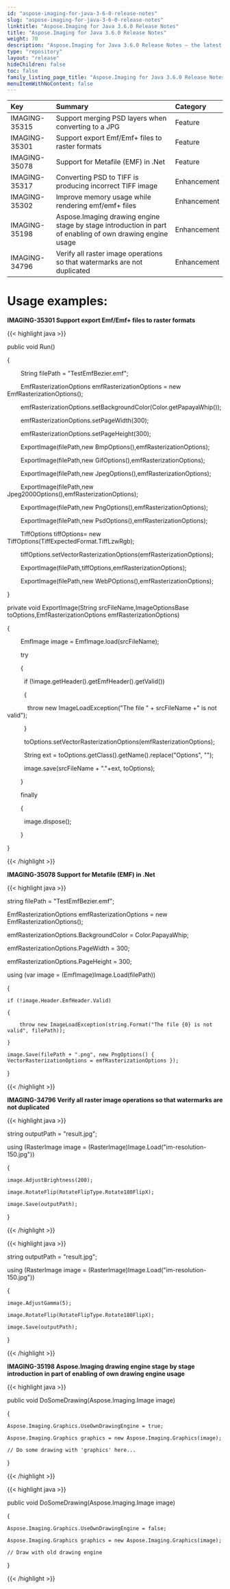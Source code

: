 ```yaml
---
id: "aspose-imaging-for-java-3-6-0-release-notes"
slug: "aspose-imaging-for-java-3-6-0-release-notes"
linktitle: "Aspose.Imaging for Java 3.6.0 Release Notes"
title: "Aspose.Imaging for Java 3.6.0 Release Notes"
weight: 70
description: "Aspose.Imaging for Java 3.6.0 Release Notes – the latest updates and fixes."
type: "repository"
layout: "release"
hideChildren: false
toc: false
family_listing_page_title: "Aspose.Imaging for Java 3.6.0 Release Notes"
menuItemWithNoContent: false
---
```


|**Key** |**Summary** |**Category** |
| :- | :- | :- |
|IMAGING-35315 |Support merging PSD layers when converting to a JPG |Feature |
|IMAGING-35301 |Support export Emf/Emf+ files to raster formats |Feature |
|IMAGING-35078 |Support for Metafile (EMF) in .Net |Feature |
|IMAGING-35317 |Converting PSD to TIFF is producing incorrect TIFF image |Enhancement |
|IMAGING-35302 |Improve memory usage while rendering emf/emf+ files |Enhancement |
|IMAGING-35198 |Aspose.Imaging drawing engine stage by stage introduction in part of enabling of own drawing engine usage |Enhancement |
|IMAGING-34796 |Verify all raster image operations so that watermarks are not duplicated |Enhancement |
# **Usage examples:**
**IMAGING-35301 Support export Emf/Emf+ files to raster formats**

{{< highlight java >}}

 public void Run()

{

        String filePath = "TestEmfBezier.emf";

        EmfRasterizationOptions emfRasterizationOptions = new EmfRasterizationOptions();

        emfRasterizationOptions.setBackgroundColor(Color.getPapayaWhip());

        emfRasterizationOptions.setPageWidth(300);

        emfRasterizationOptions.setPageHeight(300);

        ExportImage(filePath,new BmpOptions(),emfRasterizationOptions);



        ExportImage(filePath,new GifOptions(),emfRasterizationOptions);



        ExportImage(filePath,new JpegOptions(),emfRasterizationOptions);



        ExportImage(filePath,new Jpeg2000Options(),emfRasterizationOptions);



        ExportImage(filePath,new PngOptions(),emfRasterizationOptions);



        ExportImage(filePath,new PsdOptions(),emfRasterizationOptions);



        TiffOptions tiffOptions= new TiffOptions(TiffExpectedFormat.TiffLzwRgb);

        tiffOptions.setVectorRasterizationOptions(emfRasterizationOptions);

        ExportImage(filePath,tiffOptions,emfRasterizationOptions);



        ExportImage(filePath,new WebPOptions(),emfRasterizationOptions);

}



private void ExportImage(String srcFileName,ImageOptionsBase toOptions,EmfRasterizationOptions emfRasterizationOptions)

{

        EmfImage image = EmfImage.load(srcFileName);

        try

        {

          if (!image.getHeader().getEmfHeader().getValid())

          {

            throw new ImageLoadException("The file " + srcFileName +" is not valid");

          }

          toOptions.setVectorRasterizationOptions(emfRasterizationOptions);  

          String ext = toOptions.getClass().getName().replace("Options", "");

          image.save(srcFileName + "."+ext, toOptions);

        }

        finally

        {

          image.dispose();    

        }

}

{{< /highlight >}}

**IMAGING-35078 Support for Metafile (EMF) in .Net**

{{< highlight java >}}

 string filePath = "TestEmfBezier.emf";

EmfRasterizationOptions emfRasterizationOptions = new EmfRasterizationOptions();

emfRasterizationOptions.BackgroundColor = Color.PapayaWhip;

emfRasterizationOptions.PageWidth = 300;

emfRasterizationOptions.PageHeight = 300;

using (var image = (EmfImage)Image.Load(filePath))

{

    if (!image.Header.EmfHeader.Valid)

    {

        throw new ImageLoadException(string.Format("The file {0} is not valid", filePath));

    }

    image.Save(filePath + ".png", new PngOptions() { VectorRasterizationOptions = emfRasterizationOptions });

}

{{< /highlight >}}

**IMAGING-34796 Verify all raster image operations so that watermarks are not duplicated**

{{< highlight java >}}

 string outputPath = "result.jpg";

using (RasterImage image = (RasterImage)Image.Load("im-resolution-150.jpg"))

{

    image.AdjustBrightness(200);

    image.RotateFlip(RotateFlipType.Rotate180FlipX);

    image.Save(outputPath);

}

{{< /highlight >}}

{{< highlight java >}}

 string outputPath = "result.jpg";

using (RasterImage image = (RasterImage)Image.Load("im-resolution-150.jpg"))

{

    image.AdjustGamma(5);

    image.RotateFlip(RotateFlipType.Rotate180FlipX);

    image.Save(outputPath);

}

{{< /highlight >}}

**IMAGING-35198 Aspose.Imaging drawing engine stage by stage introduction in part of enabling of own drawing engine usage**

{{< highlight java >}}

 public void DoSomeDrawing(Aspose.Imaging.Image image)

{

    Aspose.Imaging.Graphics.UseOwnDrawingEngine = true;

    Aspose.Imaging.Graphics graphics = new Aspose.Imaging.Graphics(image);

    // Do some drawing with 'graphics' here...

}

{{< /highlight >}}

{{< highlight java >}}

 public void DoSomeDrawing(Aspose.Imaging.Image image)

{

    Aspose.Imaging.Graphics.UseOwnDrawingEngine = false;

    Aspose.Imaging.Graphics graphics = new Aspose.Imaging.Graphics(image);

    // Draw with old drawing engine

}

{{< /highlight >}}
